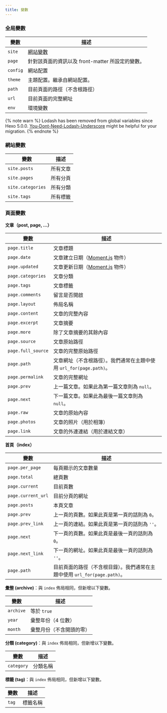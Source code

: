 ```yaml
---
title: 變數
---
```

### 全局變數

變數 | 描述
--- | ---
`site` | [網站變數](#網站變數)
`page` | 針對該頁面的資訊以及 front-matter 所設定的變數。
`config` | 網站配置
`theme` | 主題配置。繼承自網站配置。
`path` | 目前頁面的路徑（不含根路徑）
`url` | 目前頁面的完整網址
`env` | 環境變數

{% note warn %}
Lodash has been removed from global variables since Hexo 5.0.0. [You-Dont-Need-Lodash-Underscore](https://github.com/you-dont-need/You-Dont-Need-Lodash-Underscore) might be helpful for your migration.
{% endnote %}

### 網站變數

變數 | 描述
--- | ---
`site.posts` | 所有文章
`site.pages` | 所有分頁
`site.categories` | 所有分類
`site.tags` | 所有標籤

### 頁面變數

**文章（post, page, ...）**

變數 | 描述
--- | ---
`page.title` | 文章標題
`page.date` | 文章建立日期（[Moment.js] 物件）
`page.updated` | 文章更新日期（[Moment.js] 物件）
`page.categories` | 文章分類
`page.tags` | 文章標籤
`page.comments` | 留言是否開啟
`page.layout` | 佈局名稱
`page.content` | 文章的完整內容
`page.excerpt` | 文章摘要
`page.more` | 除了文章摘要的其餘內容
`page.source` | 文章原始路徑
`page.full_source` | 文章的完整原始路徑
`page.path` | 文章網址（不含根路徑）。我們通常在主題中使用 `url_for(page.path)`。
`page.permalink` | 文章的完整網址
`page.prev` | 上一篇文章。如果此為第一篇文章則為 `null`。
`page.next` | 下一篇文章。如果此為最後一篇文章則為 `null`。
`page.raw` | 文章的原始內容
`page.photos` | 文章的照片（用於相簿）
`page.link` | 文章的外連連結（用於連結文章）

**首頁（index）**

變數 | 描述
--- | ---
`page.per_page` | 每頁顯示的文章數量
`page.total` | 總頁數
`page.current` | 目前頁數
`page.current_url` | 目前分頁的網址
`page.posts` | 本頁文章
`page.prev` | 上一頁的頁數。如果此頁是第一頁的話則為 `0`。
`page.prev_link` | 上一頁的連結。如果此頁是第一頁的話則為 `''`。
`page.next` | 下一頁的頁數。如果此頁是最後一頁的話則為 `0`。
`page.next_link` | 下一頁的網址。如果此頁是最後一頁的話則為 `''`。
`page.path` | 目前頁面的路徑（不含根目錄）。我們通常在主題中使用 `url_for(page.path)`。

**彙整 (archive)**：與 `index` 佈局相同，但新增以下變數。

變數 | 描述
--- | ---
`archive` | 等於 `true`
`year` | 彙整年份（4 位數）
`month` | 彙整月份（不含開頭的零）

**分類 (category)**：與 `index` 佈局相同，但新增以下變數。

變數 | 描述
--- | ---
`category` | 分類名稱

**標籤 (tag)**：與 `index` 佈局相同，但新增以下變數。

變數 | 描述
--- | ---
`tag` | 標籤名稱

[Moment.js]: http://momentjs.com/
